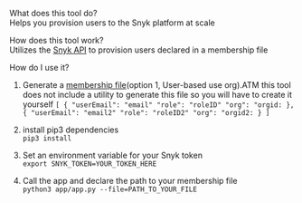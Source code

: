 What does this tool do? <br>
Helps you provision users to the Snyk platform at scale

How does this tool work? <br>
Utilizes the [Snyk API](https://snyk.docs.apiary.io/#reference/organizations/provision-user/provision-a-user-to-the-organization) to provision users declared in a membership file

How do I use it? <br>
1. Generate a [membership file](https://github.com/snyk-labs/snyk-user-sync-tool#membership-file-format)(option 1, User-based use org).ATM this tool does not include a utility to generate this file so you will have to create it yourself
`[
  {
    "userEmail": "email"
    "role": "roleID"
    "org": "orgid:
  },
  {
    "userEmail": "email2"
    "role": "roleID2"
    "org": "orgid2:
  }
]`

2. install pip3 dependencies <br>
`pip3 install`

3. Set an environment variable for your Snyk token <br>
`export SNYK_TOKEN=YOUR_TOKEN_HERE`

4. Call the app and declare the path to your membership file <br>
`python3 app/app.py --file=PATH_TO_YOUR_FILE`
